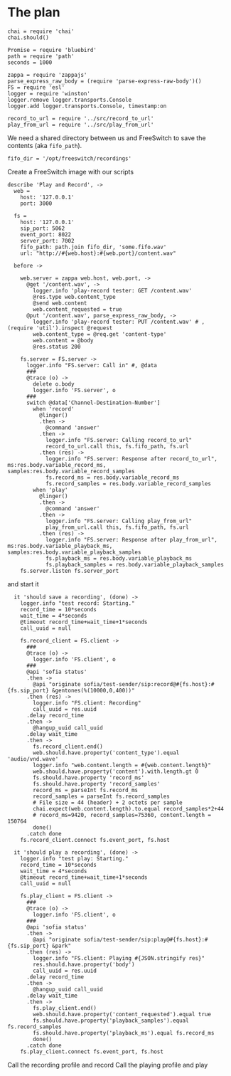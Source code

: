 The plan
========

    chai = require 'chai'
    chai.should()

    Promise = require 'bluebird'
    path = require 'path'
    seconds = 1000

    zappa = require 'zappajs'
    parse_express_raw_body = (require 'parse-express-raw-body')()
    FS = require 'esl'
    logger = require 'winston'
    logger.remove logger.transports.Console
    logger.add logger.transports.Console, timestamp:on

    record_to_url = require '../src/record_to_url'
    play_from_url = require '../src/play_from_url'

We need a shared directory between us and FreeSwitch to save the contents (aka `fifo_path`).

    fifo_dir = '/opt/freeswitch/recordings'

Create a FreeSwitch image with our scripts

    describe 'Play and Record', ->
      web =
        host: '127.0.0.1'
        port: 3000

      fs =
        host: '127.0.0.1'
        sip_port: 5062
        event_port: 8022
        server_port: 7002
        fifo_path: path.join fifo_dir, 'some.fifo.wav'
        url: "http://#{web.host}:#{web.port}/content.wav"

      before ->

        web.server = zappa web.host, web.port, ->
          @get '/content.wav', ->
            logger.info 'play-record tester: GET /content.wav'
            @res.type web.content_type
            @send web.content
            web.content_requested = true
          @put '/content.wav', parse_express_raw_body, ->
            logger.info 'play-record tester: PUT /content.wav' # , (require 'util').inspect @request
            web.content_type = @req.get 'content-type'
            web.content = @body
            @res.status 200

        fs.server = FS.server ->
          logger.info "FS.server: Call in" #, @data
          ###
          @trace (o) ->
            delete o.body
            logger.info 'FS.server', o
          ###
          switch @data['Channel-Destination-Number']
            when 'record'
              @linger()
              .then ->
                @command 'answer'
              .then ->
                logger.info "FS.server: Calling record_to_url"
                record_to_url.call this, fs.fifo_path, fs.url
              .then (res) ->
                logger.info "FS.server: Response after record_to_url", ms:res.body.variable_record_ms, samples:res.body.variable_record_samples
                fs.record_ms = res.body.variable_record_ms
                fs.record_samples = res.body.variable_record_samples
            when 'play'
              @linger()
              .then ->
                @command 'answer'
              .then ->
                logger.info "FS.server: Calling play_from_url"
                play_from_url.call this, fs.fifo_path, fs.url
              .then (res) ->
                logger.info "FS.server: Response after play_from_url", ms:res.body.variable_playback_ms, samples:res.body.variable_playback_samples
                fs.playback_ms = res.body.variable_playback_ms
                fs.playback_samples = res.body.variable_playback_samples
        fs.server.listen fs.server_port

and start it

      it 'should save a recording', (done) ->
        logger.info "test record: Starting."
        record_time = 10*seconds
        wait_time = 4*seconds
        @timeout record_time+wait_time+1*seconds
        call_uuid = null

        fs.record_client = FS.client ->
          ###
          @trace (o) ->
            logger.info 'FS.client', o
          ###
          @api 'sofia status'
          .then ->
            @api "originate sofia/test-sender/sip:record@#{fs.host}:#{fs.sip_port} &gentones(%(10000,0,400))"
          .then (res) ->
            logger.info "FS.client: Recording"
            call_uuid = res.uuid
          .delay record_time
          .then ->
            @hangup_uuid call_uuid
          .delay wait_time
          .then ->
            fs.record_client.end()
            web.should.have.property('content_type').equal 'audio/vnd.wave'
            logger.info "web.content.length = #{web.content.length}"
            web.should.have.property('content').with.length.gt 0
            fs.should.have.property 'record_ms'
            fs.should.have.property 'record_samples'
            record_ms = parseInt fs.record_ms
            record_samples = parseInt fs.record_samples
            # File size = 44 (header) + 2 octets per sample
            chai.expect(web.content.length).to.equal record_samples*2+44
            # record_ms=9420, record_samples=75360, content.length = 150764
            done()
          .catch done
        fs.record_client.connect fs.event_port, fs.host

      it 'should play a recording', (done) ->
        logger.info "test play: Starting."
        record_time = 10*seconds
        wait_time = 4*seconds
        @timeout record_time+wait_time+1*seconds
        call_uuid = null

        fs.play_client = FS.client ->
          ###
          @trace (o) ->
            logger.info 'FS.client', o
          ###
          @api 'sofia status'
          .then ->
            @api "originate sofia/test-sender/sip:play@#{fs.host}:#{fs.sip_port} &park"
          .then (res) ->
            logger.info "FS.client: Playing #{JSON.stringify res}"
            res.should.have.property('body')
            call_uuid = res.uuid
          .delay record_time
          .then ->
            @hangup_uuid call_uuid
          .delay wait_time
          .then ->
            fs.play_client.end()
            web.should.have.property('content_requested').equal true
            fs.should.have.property('playback_samples').equal fs.record_samples
            fs.should.have.property('playback_ms').equal fs.record_ms
            done()
          .catch done
        fs.play_client.connect fs.event_port, fs.host

Call the recording profile and record
Call the playing profile and play
